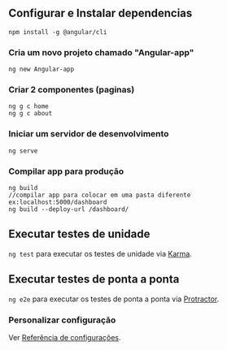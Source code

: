 ## Configurar e Instalar dependencias 
```
npm install -g @angular/cli
```

### Cria um novo projeto chamado "Angular-app"
```
ng new Angular-app
```

### Criar 2 componentes (paginas)
```
ng g c home
ng g c about
```

### Iniciar um servidor de desenvolvimento
```
ng serve
```

### Compilar app para produção
```
ng build
//compilar app para colocar em uma pasta diferente ex:localhost:5000/dashboard
ng build --deploy-url /dashboard/
```

## Executar testes de unidade

`ng test` para executar os testes de unidade via [Karma](https://karma-runner.github.io).

## Executar testes de ponta a ponta

`ng e2e` para executar os testes de ponta a ponta via [Protractor](http://www.protractortest.org/).

### Personalizar configuração
Ver [Referência de configurações](https://github.com/angular/angular-cli/blob/master/README.md).
